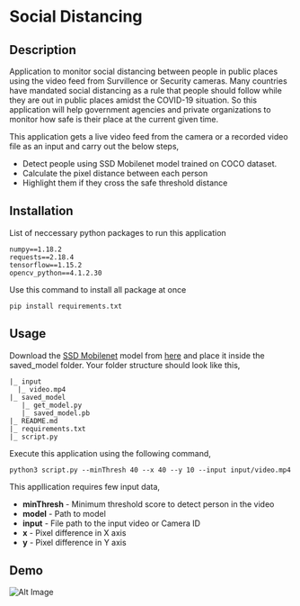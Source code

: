 # Social Distancing
## Description
Application to monitor social distancing between people in public places using the video feed from Survillence or Security cameras.
Many countries have mandated social distancing as a rule that people should follow while they are out in public places amidst the COVID-19 situation. So this application will help government agencies and private organizations to monitor how safe is their place at the current given time.

This application gets a live video feed from the camera or a recorded video file as an input and carry out the below steps,
  - Detect people using SSD Mobilenet model trained on COCO dataset.
  - Calculate the pixel distance between each person
  - Highlight them if they cross the safe threshold distance

## Installation
List of neccessary python packages to run this application
```
numpy==1.18.2
requests==2.18.4
tensorflow==1.15.2
opencv_python==4.1.2.30
```
Use this command to install all package at once
```
pip install requirements.txt 
```
## Usage
Download the [SSD Mobilenet](https://drive.google.com/uc?id=1wqpmLlWht7Ihs1mH2WQnLdKxoSj6c8SN&export=download) model from [here](https://drive.google.com/uc?id=1wqpmLlWht7Ihs1mH2WQnLdKxoSj6c8SN&export=download) and place it inside the saved_model folder. Your folder structure should look like this,
```
|_ input
  |_ video.mp4
|_ saved_model
   |_ get_model.py
   |_ saved_model.pb
|_ README.md
|_ requirements.txt
|_ script.py
```

Execute this application using the following command,
```
python3 script.py --minThresh 40 --x 40 --y 10 --input input/video.mp4
```
This appllication requires few input data,

  - **minThresh** - Minimum threshold score to detect person in the video
  - **model** -  Path to model 
  - **input** - File path to the input video or Camera ID
  - **x** - Pixel difference in X axis
  - **y** - Pixel difference in Y axis
  
 ## Demo
 ![Alt Image](demo.gif)
